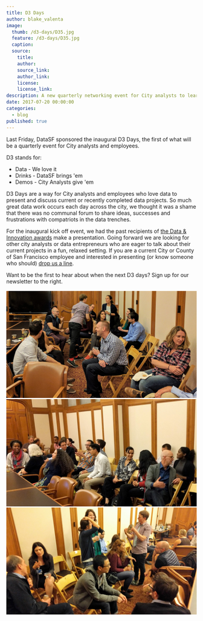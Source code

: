 ```yaml
---
title: D3 Days
author: blake_valenta
image:
  thumb: /d3-days/D35.jpg
  feature: /d3-days/D35.jpg
  caption:
  source:
    title:
    author:
    source_link:
    author_link:
    license:
    license_link:
description: A new quarterly networking event for City analysts to learn about the great data projects their colleagues are working on.
date: 2017-07-20 00:00:00
categories:
  - blog
published: true
---
```



Last Friday, DataSF sponsored the inaugural D3 Days, the first of what will be a quarterly event for City analysts and employees.

D3 stands for:

* Data - We love it
* Drinks - DataSF brings 'em
* Demos - City Analysts give 'em

D3 Days are a way for City analysts and employees who love data to present and discuss current or recently completed data projects. So much great data work occurs each day across the city, we thought it was a shame that there was no communal forum to share ideas, successes and frustrations with compatriots in the data trenches.

For the inaugural kick off event, we had the past recipients of [the Data & Innovation awards](https://datasf.org/blog/data-shakers-and-innovators/) make a presentation. Going forward we are looking for other city analysts or data entrepreneurs who are eager to talk about their current projects in a fun, relaxed setting. If you are a current City or County of San Francisco employee and interested in presenting (or know someone who should) [drop us a line](javascript:void(location.href='mailto:'+String.fromCharCode(109,97,121,111,114,46,99,100,111,46,105,110,116,101,114,110,64,115,102,103,111,118,46,111,114,103)+'?subject=I\'m%20interested%20in%20D3%20days')).

Want to be the first to hear about when the next D3 days? Sign up for our newsletter to the right.
<br>
<br>![](/uploads/versions/d3-1---x----2835-1595x---.jpg)![](/uploads/versions/d3-2---x----2407-1354x---.jpg)![](/uploads/versions/d3-4---x----4031-2268x---.jpg)
